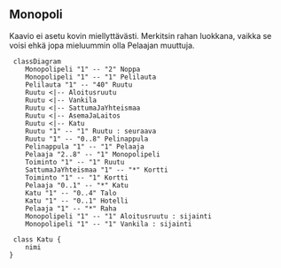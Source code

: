 ## Monopoli

Kaavio ei asetu kovin miellyttävästi. Merkitsin rahan luokkana, vaikka se voisi ehkä jopa mieluummin olla Pelaajan muuttuja.

```mermaid
 classDiagram
    Monopolipeli "1" -- "2" Noppa
    Monopolipeli "1" -- "1" Pelilauta
    Pelilauta "1" -- "40" Ruutu
    Ruutu <|-- Aloitusruutu
    Ruutu <|-- Vankila
    Ruutu <|-- SattumaJaYhteismaa
    Ruutu <|-- AsemaJaLaitos
    Ruutu <|-- Katu
    Ruutu "1" -- "1" Ruutu : seuraava
    Ruutu "1" -- "0..8" Pelinappula
    Pelinappula "1" -- "1" Pelaaja
    Pelaaja "2..8" -- "1" Monopolipeli
    Toiminto "1" -- "1" Ruutu
    SattumaJaYhteismaa "1" -- "*" Kortti
    Toiminto "1" -- "1" Kortti
    Pelaaja "0..1" -- "*" Katu
    Katu "1" -- "0..4" Talo
    Katu "1" -- "0..1" Hotelli
    Pelaaja "1" -- "*" Raha
    Monopolipeli "1" -- "1" Aloitusruutu : sijainti
    Monopolipeli "1" -- "1" Vankila : sijainti

 class Katu {
    nimi
}
```
